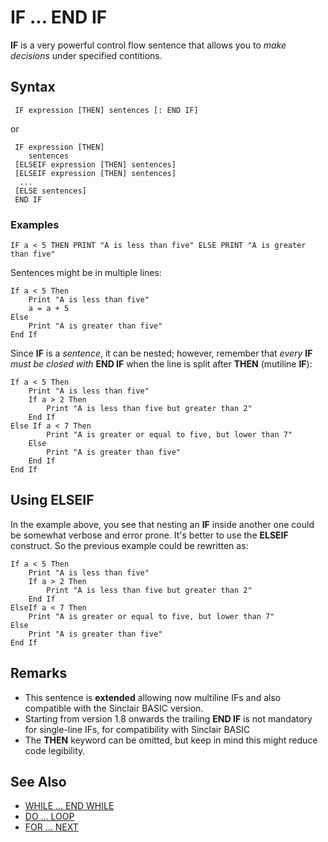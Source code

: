 # IF ... END IF

**IF** is a very powerful control flow sentence that allows you to _make decisions_ under specified contitions.

## Syntax
```
 IF expression [THEN] sentences [: END IF]

```
or 

```
 IF expression [THEN]
    sentences
 [ELSEIF expression [THEN] sentences]
 [ELSEIF expression [THEN] sentences]
  ...
 [ELSE sentences]
 END IF

```
### Examples
```
IF a < 5 THEN PRINT "A is less than five" ELSE PRINT "A is greater than five"
```


Sentences might be in multiple lines:

```
If a < 5 Then
    Print "A is less than five"
    a = a + 5 
Else
    Print "A is greater than five"
End If
```


Since **IF** is a _sentence_, it can be nested; however, remember that _every_ **IF** _must be closed with_ **END IF** when the line is split after **THEN** (mutiline **IF**):
```
If a < 5 Then
    Print "A is less than five"
    If a > 2 Then
        Print "A is less than five but greater than 2"
    End If
Else If a < 7 Then
        Print "A is greater or equal to five, but lower than 7"
    Else
        Print "A is greater than five"
    End If
End If
```


## Using ELSEIF
In the example above, you see that nesting an **IF** inside another one could be somewhat verbose and error prone. It's better to use 
the **ELSEIF** construct. So the previous example could be rewritten as:

```
If a < 5 Then
    Print "A is less than five"
    If a > 2 Then
        Print "A is less than five but greater than 2"
    End If
ElseIf a < 7 Then
    Print "A is greater or equal to five, but lower than 7"
Else
    Print "A is greater than five"
End If
```


## Remarks
* This sentence is **extended** allowing now multiline IFs and also compatible with the Sinclair BASIC version.
* Starting from version 1.8 onwards the trailing **END IF** is not mandatory for single-line IFs, for compatibility with Sinclair BASIC
* The **THEN** keyword can be omitted, but keep in mind this might reduce code legibility.

## See Also
* [WHILE ... END WHILE](while.md)
* [DO ... LOOP](do.md)
* [FOR ... NEXT](for.md)

